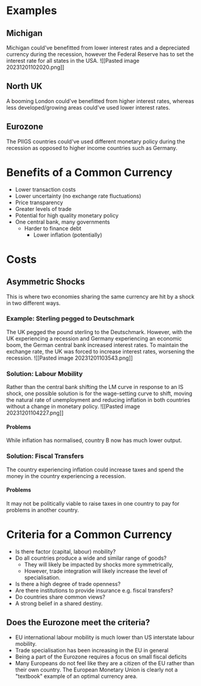 # Examples
## Michigan
Michigan could've benefitted from lower interest rates and a depreciated currency during the recession, however the Federal Reserve has to set the interest rate for all states in the USA.
![[Pasted image 20231201102020.png]]
## North UK
A booming London could've benefitted from higher interest rates, whereas less developed/growing areas could've used lower interest rates.
## Eurozone
The PIIGS countries could've used different monetary policy during the recession as opposed to higher income countries such as Germany.
# Benefits of a Common Currency
- Lower transaction costs
- Lower uncertainty (no exchange rate fluctuations)
- Price transparency
- Greater levels of trade
- Potential for high quality monetary policy
- One central bank, many governments
	- Harder to finance debt
		- Lower inflation (potentially)
# Costs
## Asymmetric Shocks
This is where two economies sharing the same currency are hit by a shock in two different ways.
### Example: Sterling pegged to Deutschmark
The UK pegged the pound sterling to the Deutschmark. However, with the UK experiencing a recession and Germany experiencing an economic boom, the German central bank increased interest rates. To maintain the exchange rate, the UK was forced to increase interest rates, worsening the recession.
![[Pasted image 20231201103543.png]]
### Solution: Labour Mobility
Rather than the central bank shifting the LM curve in response to an IS shock, one possible solution is for the wage-setting curve to shift, moving the natural rate of unemployment and reducing inflation in both countries without a change in monetary policy.
![[Pasted image 20231201104227.png]]
#### Problems
While inflation has normalised, country B now has much lower output.
### Solution: Fiscal Transfers
The country experiencing inflation could increase taxes and spend the money in the country experiencing a recession.
#### Problems
It may not be politically viable to raise taxes in one country to pay for problems in another country.
# Criteria for a Common Currency
- Is there factor (capital, labour) mobility?
- Do all countries produce a wide and similar range of goods?
	- They will likely be impacted by shocks more symmetrically,
	- However, trade integration will likely increase the level of specialisation.
- Is there a high degree of trade openness?
- Are there institutions to provide insurance e.g. fiscal transfers?
- Do countries share common views?
- A strong belief in a shared destiny.
## Does the Eurozone meet the criteria?
- EU international labour mobility is much lower than US interstate labour mobility.
- Trade specialisation has been increasing in the EU in general
- Being a part of the Eurozone requires a focus on small fiscal deficits
- Many Europeans do not feel like they are a citizen of the EU rather than their own country.
The European Monetary Union is clearly not a "textbook" example of an optimal currency area.